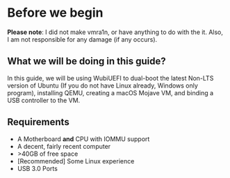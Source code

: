 # Before we begin
**Please note**: I did not make vmra1n, or have anything to do with the it. Also, I am not responsible for any damage (if any occurs).
## What we will be doing in this guide?
In this guide, we will be using WubiUEFI to dual-boot the latest Non-LTS version of Ubuntu (If you do not have Linux already, Windows only program), installing QEMU, creating a macOS Mojave VM, and binding a USB controller to the VM.

## Requirements
 - A Motherboard **and** CPU with IOMMU support
 - A decent, fairly recent computer
 - \>40GB of free space
 - [Recommended] Some Linux experience
 - USB 3.0 Ports
